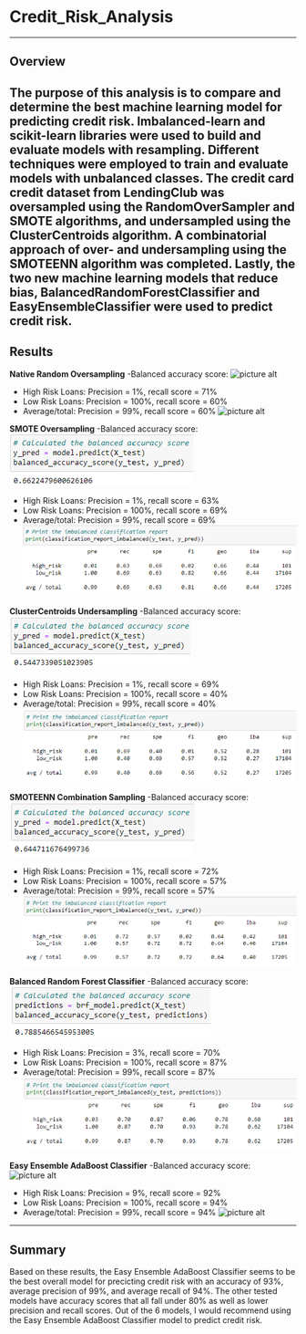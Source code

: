 # **Credit_Risk_Analysis**
---
## Overview

The purpose of this analysis is to compare and determine the best machine learning model for predicting credit risk. Imbalanced-learn and scikit-learn libraries were used to build and evaluate models with resampling. Different techniques were employed to train and evaluate models with unbalanced classes. The credit card credit dataset from LendingClub was oversampled using the RandomOverSampler and SMOTE algorithms, and undersampled using the ClusterCentroids algorithm. A combinatorial approach of over- and undersampling using the SMOTEENN algorithm was completed. Lastly, the two new machine learning models that reduce bias, BalancedRandomForestClassifier and EasyEnsembleClassifier were used to predict credit risk.
---
## Results

**Native Random Oversampling**
-Balanced accuracy score:
![picture alt](https://github.com/ChristinaGalley/Credit_Risk_Analysis/blob/main/Resources/Native_Random_Oversampling_balanced_accuracy_score.png)

- High Risk Loans: Precision = 1%, recall score = 71%
- Low Risk Loans: Precision = 100%, recall score = 60%
- Average/total: Precision = 99%, recall score = 60% 
![picture alt](https://github.com/ChristinaGalley/Credit_Risk_Analysis/blob/main/Resources/Native_Random_Oversampling_imbalanced_classification_report.png)

**SMOTE Oversampling**
-Balanced accuracy score:
![picture alt](https://github.com/ChristinaGalley/Credit_Risk_Analysis/blob/main/Resources/SMOTE_Oversampling_balanced_accuracy_score.png)

- High Risk Loans: Precision = 1%, recall score = 63%
- Low Risk Loans: Precision = 100%, recall score = 69%
- Average/total: Precision = 99%, recall score = 69% 
![picture alt](https://github.com/ChristinaGalley/Credit_Risk_Analysis/blob/main/Resources/SMOTE_Oversampling_imbalanced_classification_report.png)

**ClusterCentroids Undersampling**
-Balanced accuracy score:
![picture alt](https://github.com/ChristinaGalley/Credit_Risk_Analysis/blob/main/Resources/ClusterCentroids_Undersampling_balanced_accuracy_score.png)

- High Risk Loans: Precision = 1%, recall score = 69%
- Low Risk Loans: Precision = 100%, recall score = 40%
- Average/total: Precision = 99%, recall score = 40% 
![picture alt](https://github.com/ChristinaGalley/Credit_Risk_Analysis/blob/main/Resources/ClusterCentroids_Undersampling_imbalanced_classification_report.png)

**SMOTEENN Combination Sampling**
-Balanced accuracy score:
![picture alt](https://github.com/ChristinaGalley/Credit_Risk_Analysis/blob/main/Resources/SMOTEENN_Combination_Sampling_balanced_accuracy_score.png)

- High Risk Loans: Precision = 1%, recall score = 72%
- Low Risk Loans: Precision = 100%, recall score = 57%
- Average/total: Precision = 99%, recall score = 57% 
![picture alt](https://github.com/ChristinaGalley/Credit_Risk_Analysis/blob/main/Resources/SMOTEENN_Combination_Sampling_imbalanced_classification_report.png)

**Balanced Random Forest Classifier**
-Balanced accuracy score:
![picture alt](https://github.com/ChristinaGalley/Credit_Risk_Analysis/blob/main/Resources/Balanced_Random_Forest_Classifier_balanced_accuracy_score.png)

- High Risk Loans: Precision = 3%, recall score = 70%
- Low Risk Loans: Precision = 100%, recall score = 87%
- Average/total: Precision = 99%, recall score = 87% 
![picture alt](https://github.com/ChristinaGalley/Credit_Risk_Analysis/blob/main/Resources/Balanced_Random_Forest_Classifier_imbalanced_classification_report.png)

**Easy Ensemble AdaBoost Classifier**
-Balanced accuracy score:
![picture alt](https://github.com/ChristinaGalley/Credit_Risk_Analysis/blob/main/Resources/Easy_Ensemble_AdaBoost_Classifier_balanced_accuracy_score.png)

- High Risk Loans: Precision = 9%, recall score = 92%
- Low Risk Loans: Precision = 100%, recall score = 94%
- Average/total: Precision = 99%, recall score = 94% 
![picture alt](https://github.com/ChristinaGalley/Credit_Risk_Analysis/blob/main/Resources/Easy_Ensemble_AdaBoost_Classifier_imbalanced_classification_report.png)

---
## Summary
Based on these results, the Easy Ensemble AdaBoost Classifier seems to be the best overall model for precicting credit risk with an accuracy of 93%, average precision of 99%, and average recall of 94%. The other tested models have accuracy scores that all fall under 80% as well as lower precision and recall scores. Out of the 6 models, I would recommend using the Easy Ensemble AdaBoost Classifier model to predict credit risk.
